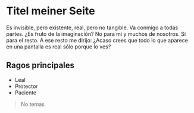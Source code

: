 # Titel meiner Seite
Es invisible, pero existente, real, pero no tangible. Va conmigo a todas partes.
¿Es fruto de la imaginación? No para mí y muchos de nosotros. Sí para el resto.
A ese resto me dirijo: ¿Acaso crees que todo lo que aparece en una pantalla es real sólo porque lo ves?
## Ragos principales
* Leal
* Protector
* Paciente
> No temas
